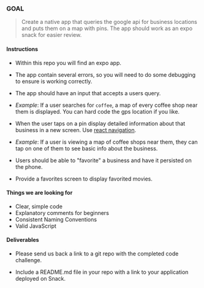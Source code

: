 ### GOAL 

> Create a native app that queries the google api for business locations and
puts them on a map with pins.
The app should work as an expo snack for easier review.

#### Instructions

- Within this repo you will find an expo app.


- The app contain several errors,
so you will need to do some debugging to ensure is working correctly.

- The app should have an input that accepts a users query.
 - *Example*: If a user searches for `coffee`, a map of every coffee shop
 near them is displayed. You can hard code the gps location if you like.

- When the user taps on a pin display detailed information about that business
in a new screen. Use [react navigation](https://reactnavigation.org/).
- *Example*: If a user is viewing a map of coffee shops near them,
they can tap on one of them to see basic info about the business.

- Users should be able to "favorite" a business and have it persisted on the phone.

- Provide a favorites screen to display favorited movies.

#### Things we are looking for

- Clear, simple code
- Explanatory comments for beginners
- Consistent Naming Conventions
- Valid JavaScript

#### Deliverables

- Please send us back a link to a git repo with the completed code challenge. 

- Include a README.md file in your repo with a link to your application deployed on Snack.
